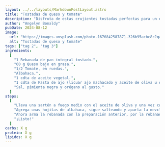 ```yaml
---
layout: ../../layouts/MarkdownPostLayout.astro
title: "Tostadas de queso y tomate"
description: "Disfruta de estas crujientes tostadas perfectas para un desayuno rápido o un aperitivo saludable."
author: "Angelyn Bonaldy"
pubDate: 2024-08-12
image:
  url: "https://images.unsplash.com/photo-1670842587871-326b95acbc8c?q=80&w=3387&auto=format&fit=crop&ixlib=rb-4.0.3&ixid=M3wxMjA3fDB8MHxwaG90by1wYWdlfHx8fGVufDB8fHx8fA%3D%3D"
  alt: "Tostadas de queso y tomate"
tags: ["tag 2", "tag 3"]
ingredients:
  [
    "1 Rebanada de pan integral tostado.",
    "60 g Queso bajo en grasa.",
    "1/2 Tomate, en ruedas.",
    "Albahaca.",
    "1 cdta de aceite vegetal.",
    "1 cdta de Pasta de ajo (licuar ajo machacado y aceite de oliva u otro aceite vegetal).",
    "Sal, pimienta negra y orégano al gusto."
  ]
steps:
  [
    "Lleva una sartén a fuego medio con el aceite de oliva y una vez caliente, adiciona los tomates, sal, pimienta negra y un poco de pasta de ajo. Saltea bien.",
    "Agrega unas hojitas de albahaca, sigue salteando y aparta la mezcla.",
    "Ahora arma la rebanada con la preparación anterior, por la rebanada de pan tostado agregar el queso, el tomate preparado y 1 hojita de albahaca para decorar.",
    "¡Listo!"
  ]
carbs: X g
protein: X g
lipidos: X g
---
```


